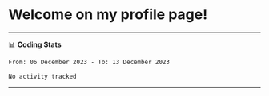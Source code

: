 # Welcome on my profile page!
<!-- print(("dralla"[::-1]+"s").capitalize()) -->

<!-- ---
👨🏻‍💻 **Busy With**
* Learning new Skills.
* Building small Projects.
* Being helpful. -->

---
📊 **Coding Stats**
<!--START_SECTION:waka-->

```txt
From: 06 December 2023 - To: 13 December 2023

No activity tracked
```

<!--END_SECTION:waka-->
---
